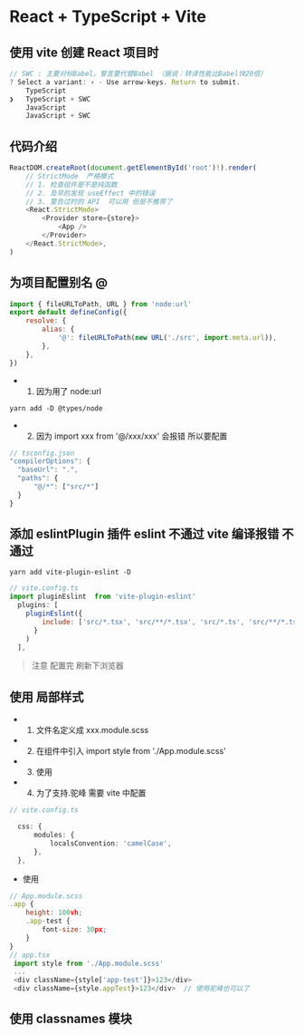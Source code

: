 # React + TypeScript + Vite

## 使用 vite 创建 React 项目时

```js
// SWC : 主要对标Babel，誓言要代替Babel （据说：转译性能比Babel快20倍）
? Select a variant: › - Use arrow-keys. Return to submit.
    TypeScript
❯   TypeScript + SWC
    JavaScript
    JavaScript + SWC

```

## 代码介绍

```js
ReactDOM.createRoot(document.getElementById('root')!).render(
    // StrictMode  严格模式
    // 1. 检查组件是不是纯函数
    // 2. 及早的发现 useEffect 中的错误
    // 3. 警告过时的 API  可以用 但是不推荐了
    <React.StrictMode>
        <Provider store={store}>
            <App />
        </Provider>
    </React.StrictMode>,
)

```

## 为项目配置别名 @

```js
import { fileURLToPath, URL } from 'node:url'
export default defineConfig({
    resolve: {
        alias: {
            '@': fileURLToPath(new URL('./src', import.meta.url)),
        },
    },
})
```

-   1. 因为用了 node:url

```ssh
yarn add -D @types/node
```

-   2. 因为 import xxx from '@/xxx/xxx' 会报错 所以要配置

```js
// tsconfig.json
"compilerOptions": {
  "baseUrl": ".",
  "paths": {
      "@/*": ["src/*"]
  }
}
```

## 添加 eslintPlugin 插件 eslint 不通过 vite 编译报错 不通过

```ssh
yarn add vite-plugin-eslint -D
```

```js
// vite.config.ts
import pluginEslint  from 'vite-plugin-eslint'
  plugins: [
    pluginEslint({
        include: ['src/*.tsx', 'src/**/*.tsx', 'src/*.ts', 'src/**/*.ts']
      }
    )
  ],
```

> 注意 配置完 刷新下浏览器

## 使用 局部样式

-   1. 文件名定义成 xxx.module.scss
-   2. 在组件中引入 import style from './App.module.scss'
-   3. 使用 <div className={style.app}></div>
-   4. 为了支持.驼峰 需要 vite 中配置

```ts
// vite.config.ts

  css: {
      modules: {
          localsConvention: 'camelCase',
      },
  },
```

-   使用

```js
// App.module.scss
.app {
    height: 100vh;
    .app-test {
        font-size: 30px;
    }
}
// app.tsx
 import style from './App.module.scss'
 ...
 <div className={style['app-test']}>123</div>
 <div className={style.appTest}>123</div>  // 使用驼峰也可以了
```

## 使用 classnames 模块
